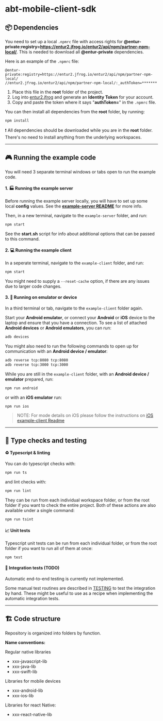 # abt-mobile-client-sdk

## 📦 Dependencies

You need to set up a local `.npmrc` file with access rights for **@entur-private:registry=https://entur2.jfrog.io/entur2/api/npm/partner-npm-local/**. This is needed to download all **@entur-private** dependencies.

Here is an example of the `.npmrc` file:

```
@entur-private:registry=https://entur2.jfrog.io/entur2/api/npm/partner-npm-local/
//entur2.jfrog.io/entur2/api/npm/partner-npm-local/:_authToken=*******
```

1. Place this file in the **root** folder of the project.
2. Log into [entur2.jfrog](https://entur2.jfrog.io/) and generate an **Identity Token** for your account.
3. Copy and paste the token where it says "**authToken=**" in the `.npmrc` file.

You can then install all dependencies from the **root** folder, by running:
```bash
npm install
```

❗ All dependencies should be downloaded while you are in the **root** folder. There's no need to install anything from the underlying workspaces.

-----

## 🎮 Running the example code

You will need 3 separate terminal windows or tabs open to run the example code.

#### 1.  🏭  Running the example server
Before running the example server locally, you will have to set up some local **config** values. See the [**example-server README**](example-server/README.md) for more info.

Then, in a new terminal, navigate to the `example-server` folder, and run:
```bash
npm start
```

See the **start.sh** script for info about additional options that can be passed to this command.


#### 2. 💻 Running the example client
In a seperate terminal, navigate to the `example-client` folder, and run:
```bash
npm start
```

You might need to supply a `--reset-cache` option, if there are any issues due to larger code changes.

#### 3. 📱 Running on emulator or device
In a third terminal or tab, navigate to the `example-client` folder again.

Start your **Android emulator**, or connect your **Android** or **iOS** device to the laptop and ensure that you have a connection.  To see a list of attached **Android devices** or **Android emulators**, you can run:
```bash
adb devices
```

You might also need to run the following commands to open up for communication with an **Android device / emulator**:
```bash
adb reverse tcp:8080 tcp:8080
adb reverse tcp:3000 tcp:3000
```

While you are still in the `example-client` folder, with an **Android device / emulator** prepared, run:
```bash
npm run android
```
or with an **iOS emulator** run:
```bash
npm run ios
```

> NOTE: For mode details on iOS please follow the instructions on [iOS example-client Readme](example-client/README.md)

-----


## 🏓 Type checks and testing
####  ♻️ Typescript & linting
You can do typescript checks with:
```bash
npm run ts
```
and lint checks with:
```bash
npm run lint
```
They can be run from each individual workspace folder, or from the root folder if you want to check the entire project. Both of these actions are also available under a single command:
```bash
npm run tsint
```

####  📈 Unit tests
Typescript unit tests can be run from each individual folder, or from the root folder if you want to run all of them at once:
```
npm test
```


####  🎢 Integration tests (TODO)
Automatic end-to-end testing is currently not implemented.

Some manual test routines are described in [TESTING](TESTING.md) to test the integration by hand. These might be useful to use as a recipe when implementing the automatic integration tests.

-----


## 🏗️ Code structure

Repository is organized into folders by function.

**Name conventions:**

Regular native libraries

-   xxx-javascript-lib
-   xxx-java-lib
-   xxx-swift-lib

Libraries for mobile devices

-   xxx-android-lib
-   xxx-ios-lib

Libraries for react Native:

-   xxx-react-native-lib
